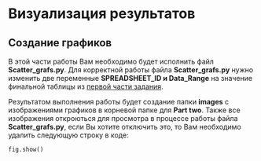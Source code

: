 # Визуализация результатов
## Создание графиков

В этой части работы Вам необходимо будет исполнить файл __Scatter_grafs.py__. Для корректной работы файла __Scatter_grafs.py__ нужно изменить две переменные __SPREADSHEET_ID и Data_Range__ на значение финальной таблицы из [первой части задания](https://github.com/JikiaZurab/Data-Analysis/tree/main/Part%20one).

Результатом выполнения работы будет создание папки __images__ с изображениями графиков в корневой папке для  __Part two__. Также все изображения откроються для просмотра в процессе работы файла __Scatter_grafs.py__, если Вы хотите отключить это, то Вам необходимо удалить следующую строку в коде:

```
fig.show()
```
